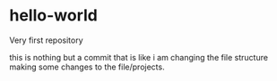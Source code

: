 # hello-world
Very first repository

this is nothing but a commit that is like i am changing the file structure making some changes to the file/projects.
